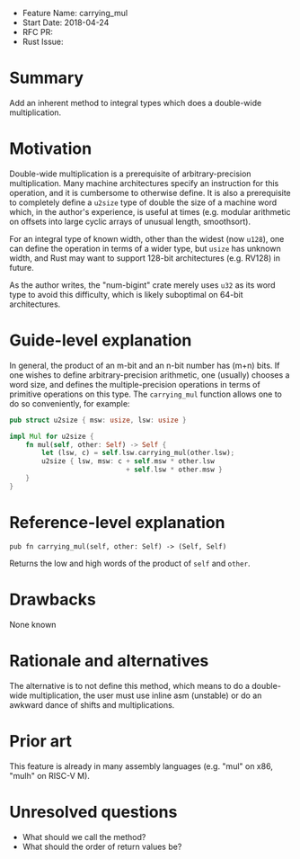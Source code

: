 - Feature Name: carrying_mul
- Start Date: 2018-04-24
- RFC PR: 
- Rust Issue: 

# Summary
[summary]: #summary

Add an inherent method to integral types which does a double-wide multiplication.

# Motivation
[motivation]: #motivation

Double-wide multiplication is a prerequisite of arbitrary-precision multiplication. Many machine architectures specify an instruction for this operation, and it is cumbersome to otherwise define. It is also a prerequisite to completely define a `u2size` type of double the size of a machine word which, in the author's experience, is useful at times (e.g. modular arithmetic on offsets into large cyclic arrays of unusual length, smoothsort).

For an integral type of known width, other than the widest (now `u128`), one can define the operation in terms of a wider type, but `usize` has unknown width, and Rust may want to support 128-bit architectures (e.g. RV128) in future.

As the author writes, the "num-bigint" crate merely uses `u32` as its word type to avoid this difficulty, which is likely suboptimal on 64-bit architectures.

# Guide-level explanation
[guide-level-explanation]: #guide-level-explanation

In general, the product of an m-bit and an n-bit number has (m+n) bits. If one wishes to define arbitrary-precision arithmetic, one (usually) chooses a word size, and defines the multiple-precision operations in terms of primitive operations on this type. The `carrying_mul` function allows one to do so conveniently, for example:

```rust
pub struct u2size { msw: usize, lsw: usize }

impl Mul for u2size {
    fn mul(self, other: Self) -> Self {
        let (lsw, c) = self.lsw.carrying_mul(other.lsw);
        u2size { lsw, msw: c + self.msw * other.lsw
                             + self.lsw * other.msw }
    }
}
```

# Reference-level explanation
[reference-level-explanation]: #reference-level-explanation

`pub fn carrying_mul(self, other: Self) -> (Self, Self)`

Returns the low and high words of the product of `self` and `other`.

# Drawbacks
[drawbacks]: #drawbacks

None known

# Rationale and alternatives
[alternatives]: #alternatives

The alternative is to not define this method, which means to do a double-wide multiplication, the user must use inline asm (unstable) or do an awkward dance of shifts and multiplications.

# Prior art
[prior-art]: #prior-art

This feature is already in many assembly languages (e.g. "mul" on x86, "mulh" on RISC-V M).

# Unresolved questions
[unresolved]: #unresolved-questions

- What should we call the method?
- What should the order of return values be?
